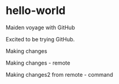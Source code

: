 # hello-world
Maiden voyage with GitHub

Excited to be trying GitHub.

Making changes

Making changes - remote

Making changes2 from remote - command

